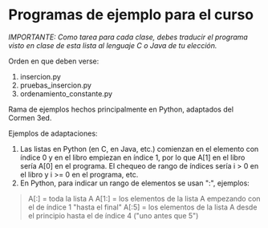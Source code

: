 # Programas de ejemplo para el curso

*IMPORTANTE: Como tarea para cada clase, debes traducir el programa visto en
clase de esta lista al lenguaje C o Java de tu elección.*

Orden en que deben verse:

1. insercion.py
1. pruebas_insercion.py
1. ordenamiento_constante.py


Rama de ejemplos hechos principalmente en Python, adaptados del Cormen 3ed.

Ejemplos de adaptaciones:

1. Las listas en Python (en C, en Java, etc.) comienzan en el elemento con
índice 0 y en el libro empiezan en índice 1, por lo que A[1] en el libro sería
A[0] en el programa. El chequeo de rango de índices sería i > 0 en el libro y
i >= 0 en el programa, etc.
2. En Python, para indicar un rango de elementos se usan ":", ejemplos:
  >A[:] = toda la lista A
  >A[1:] = los elementos de la lista A empezando con el de índice 1 "hasta el final"
  >A[:5] = los elementos de la lista A desde el principio hasta el de índice 4 ("uno antes que 5")
